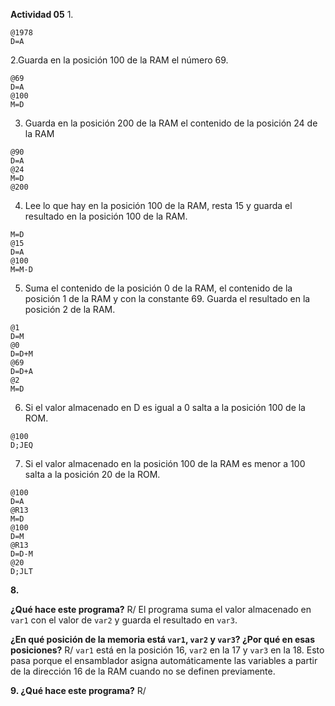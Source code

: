 **Actividad 05**
1.
```
@1978
D=A
```
2.Guarda en la posición 100 de la RAM el número 69.

```
@69 
D=A 
@100 
M=D 
```

3. Guarda en la posición 200 de la RAM el contenido de la posición 24 de la RAM

```
@90
D=A 
@24
M=D
@200
```
4. Lee lo que hay en la posición 100 de la RAM, resta 15 y guarda el resultado en la posición 100 de la RAM.

```
M=D 
@15
D=A 
@100
M=M-D 
```
5. Suma el contenido de la posición 0 de la RAM, el contenido de la posición 1 de la RAM y con la constante 69. Guarda el resultado en la posición 2 de la RAM.

```
@1
D=M
@0
D=D+M
@69
D=D+A
@2
M=D
```

6. Si el valor almacenado en D es igual a 0 salta a la posición 100 de la ROM.
```
@100
D;JEQ
```
7. Si el valor almacenado en la posición 100 de la RAM es menor a 100 salta a la posición 20 de la ROM.
```
@100
D=A
@R13
M=D
@100
D=M
@R13
D=D-M
@20
D;JLT
```
**8.**

**¿Qué hace este programa?**
R/ El programa suma el valor almacenado en `var1` con el valor de `var2` y guarda el resultado en `var3`.

**¿En qué posición de la memoria está `var1`, `var2` y `var3`? ¿Por qué en esas posiciones?**
R/ `var1` está en la posición 16, `var2` en la 17 y `var3` en la 18. Esto pasa porque el ensamblador asigna automáticamente las variables a partir de la dirección 16 de la RAM cuando no se definen previamente.

**9. ¿Qué hace este programa?**
R/ 




